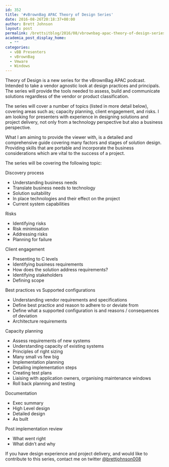 ```yaml
---
id: 352
title: '#vBrownBag APAC Theory of Design Series'
date: 2016-08-26T20:18:37+00:00
author: Brett Johnson
layout: post
permalink: /brettsitblog/2016/08/vbrownbag-apac-theory-of-design-series/
academia_post_display_home:
  - ""
categories:
  - vBB Presenters
  - vBrownBag
  - Vmware
  - Windows
---
```

Theory of Design is a new series for the vBrownBag APAC podcast. Intended to take a vendor agnostic look at design practices and principals. The series will provide the tools needed to assess, build and communicate solutions regardless of the vendor or product classification.

The series will cover a number of topics (listed in more detail below), covering areas such as; capacity planning, client engagement, and risks. I am looking for presenters with experience in designing solutions and project delivery, not only from a technology perspective but also a business perspective.

What I am aiming to provide the viewer with, is a detailed and comprehensive guide covering many factors and stages of solution design. Providing skills that are portable and incorporate the business considerations which are vital to the success of a project.

The series will be covering the following topic:

Discovery process

  * Understanding business needs
  * Translate business needs to technology
  * Solution suitability
  * In place technologies and their effect on the project
  * Current system capabilities

Risks

  * Identifying risks
  * Risk minimisation
  * Addressing risks
  * Planning for failure

Client engagement

  * Presenting to C levels
  * Identifying business requirements
  * How does the solution address requirements?
  * Identifying stakeholders
  * Defining scope

Best practices vs Supported configurations

  * Understanding vendor requirements and specifications
  * Define best practice and reason to adhere to or deviate from
  * Define what a supported configuration is and reasons / consequences of deviation
  * Architecture requirements

Capacity planning

  * Assess requirements of new systems
  * Understanding capacity of existing systems
  * Principles of right sizing
  * Many small vs few big
  * Implementation planning
  * Detailing implementation steps
  * Creating test plans
  * Liaising with application owners, organising maintenance windows
  * Roll back planning and testing

Documentation

  * Exec summary
  * High Level design
  * Detailed design
  * As built

Post implementation review

  * What went right
  * What didn&#8217;t and why

If you have design experience and project delivery, and would like to contribute to this series, contact me on twitter [@brettjohnson008](https://twitter.com/BrettJohnson008)